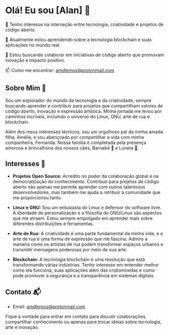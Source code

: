 # Olá! Eu sou [Alan] 👋

👀 Tenho interesse na interseção entre tecnologia, criatividade e projetos de código aberto.

🌱 Atualmente estou aprendendo sobre a tecnologia blockchain e suas aplicações no mundo real.

💞️ Estou buscando colaborar em iniciativas de código aberto que promovam inovação e impacto positivo.

📫 Como me encontrar: [amdlemos@protonmail.com](mailto:amdlemos@protonmail.com)



## Sobre Mim 🧐

Sou um explorador do mundo da tecnologia e da criatividade, sempre buscando aprender e contribuir para projetos que compartilham valores de código aberto, inovação e expressão artística. Minha jornada me levou por caminhos incríveis, incluindo o universo do Linux, GNU, arte de rua e blockchain.

Além dos meus interesses técnicos, sou um orgulhoso pai da minha amada filha, Amélia, e sou abençoado por compartilhar a vida com minha companheira, Fernanda. Nossa família é completada pela presença amorosa e brincalhona dos nossos cães, Barnabé 🐾 e Luneta 🐶.

## Interesses 🌟

- **Projetos Open Source:** Acredito no poder da colaboração global e na democratização do conhecimento. Contribuir para projetos de código aberto não apenas me permite aprender com outros talentosos desenvolvedores, mas também me ajuda a retribuir à comunidade que me proporcionou tanto.

- **Linux e GNU:** Sou um entusiasta do Linux e defensor do software livre. A liberdade de personalização e a filosofia do GNU/Linux são aspectos que me atraem. Estou sempre empolgado em aprender mais sobre diferentes distribuições e ferramentas.

- **Arte de Rua:** A criatividade é uma parte fundamental da minha vida, e a arte de rua é uma forma de expressão que me fascina. Admiro a maneira como os artistas de rua podem transformar espaços urbanos e transmitir mensagens poderosas por meio de sua arte.

- **Blockchain:** A tecnologia blockchain é uma revolução que está transformando várias indústrias. Tenho interesse em entender melhor como ela funciona, suas aplicações além das criptomoedas e como pode promover a segurança e a transparência em sistemas digitais.

## Contato 📬

- Email: amdlemos@protonmail.com
  
Fique à vontade para entrar em contato para discutir colaborações, compartilhar conhecimento ou apenas para trocar ideias sobre tecnologia, arte e inovação.


